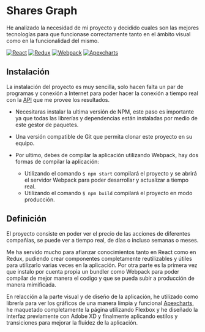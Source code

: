 # Shares Graph

He analizado la necesidad de mi proyecto y decidido cuales son las mejores tecnologías para que funcionase correctamente tanto en el ámbito visual como en la funcionalidad del mismo.

[![React](https://img.shields.io/badge/React-16.9.0-blue "React")](https://img.shields.io/badge/React-16.9.0-blue "React")
[![Redux](https://img.shields.io/badge/Redux%20-4.0.4-yellowgreen  "Redux")](https://img.shields.io/badge/Redux%20-4.0.4-yellowgreen  "Redux")
[![Webpack](https://img.shields.io/badge/Webpack-4.40.2-green "Webpack")](https://img.shields.io/badge/Webpack-4.40.2-green "Webpack")
[![Apexcharts](https://img.shields.io/badge/Apexcharts-3.8.6-orange "Apexcharts")](https://img.shields.io/badge/Apexcharts-3.8.6-orange "Apexcharts")


Instalación
-------------

La instalación del proyecto es muy sencilla, solo hacen falta un par de programas y conexión a Internet para poder hacer la conexión a tiempo real con la [API](https://www.alphavantage.co/) que me provee los resultados.

* Necesitaras instalar la ultima versión de NPM, este paso es importante ya que todas las librerías y dependencias están instaladas por medio de este gestor de paquetes.

* Una versión compatible de Git que permita clonar este proyecto en su equipo.

* Por ultimo, debes de compilar la aplicación utilizando Webpack, hay dos formas de compilar la aplicación:
    * Utilizando el comando `$ npm start` compilará el proyecto y se abrirá el servidor Webpack para poder desarrollar y actualizar a tiempo real.
    * Utilizando el comando `$ npm build` compilará el proyecto en modo producción.
    
Definición
-------------

El proyecto consiste en poder ver el precio de las acciones de diferentes compañías, se puede ver a tiempo real, de días o incluso semanas o meses.

Me ha servido mucho para afianzar conocimientos tanto en React como en Redux, pudiendo crear componentes completamente reutilizables y útiles para utilizarlo varias veces en la aplicación. Por otra parte es la primera vez que instalo por cuenta propia un bundler como Webpack para poder compilar de mejor manera el codigo y que se pueda subir a producción de manera mimificada.

En relacción a la parte visual y de diseño de la aplicación, he utilizado como librería para ver los gráficos de una manera limpia y funcional [Apexcharts](https://apexcharts.com/), he maquetado completamente la página utilizando Flexbox y he diseñado la interfaz previamente con Adobe XD y finalmente aplicando estilos y transiciones para mejorar la fluidez de la aplicación.
